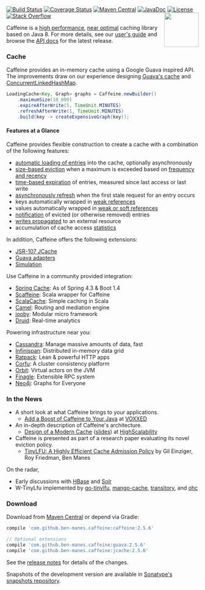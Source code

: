 [![Build Status](https://travis-ci.org/ben-manes/caffeine.svg)](https://travis-ci.org/ben-manes/caffeine)
[![Coverage Status](https://img.shields.io/coveralls/ben-manes/caffeine.svg)](https://coveralls.io/r/ben-manes/caffeine?branch=master)
[![Maven Central](https://maven-badges.herokuapp.com/maven-central/com.github.ben-manes.caffeine/caffeine/badge.svg)](https://maven-badges.herokuapp.com/maven-central/com.github.ben-manes.caffeine/caffeine)
[![JavaDoc](http://www.javadoc.io/badge/com.github.ben-manes.caffeine/caffeine.svg)](http://www.javadoc.io/doc/com.github.ben-manes.caffeine/caffeine)
[![License](http://img.shields.io/:license-apache-brightgreen.svg)](http://www.apache.org/licenses/LICENSE-2.0.html)
[![Stack Overflow](http://img.shields.io/:stack%20overflow-caffeine-brightgreen.svg)](http://stackoverflow.com/questions/tagged/caffeine)
<a href="https://github.com/ben-manes/caffeine/wiki">
<img align="right" height="90px" src="https://raw.githubusercontent.com/ben-manes/caffeine/master/wiki/logo.png">
</a>

Caffeine is a [high performance][benchmarks], [near optimal][efficiency] caching library based on
Java 8. For more details, see our [user's guide][users-guide] and browse the [API docs][javadoc] for
the latest release.

### Cache

Caffeine provides an in-memory cache using a Google Guava inspired API. The improvements draw on our
experience designing [Guava's cache][guava-cache] and [ConcurrentLinkedHashMap][clhm].

```java
LoadingCache<Key, Graph> graphs = Caffeine.newBuilder()
    .maximumSize(10_000)
    .expireAfterWrite(5, TimeUnit.MINUTES)
    .refreshAfterWrite(1, TimeUnit.MINUTES)
    .build(key -> createExpensiveGraph(key));
```

#### Features at a Glance

Caffeine provides flexible construction to create a cache with a combination of the following features:
 * [automatic loading of entries][population] into the cache, optionally asynchronously
 * [size-based eviction][size] when a maximum is exceeded based on [frequency and recency][efficiency]
 * [time-based expiration][time] of entries, measured since last access or last write
 * [asynchronously refresh][refresh] when the first stale request for an entry occurs
 * keys automatically wrapped in [weak references][reference]
 * values automatically wrapped in [weak or soft references][reference]
 * [notification][listener] of evicted (or otherwise removed) entries
 * [writes propagated][writer] to an external resource
 * accumulation of cache access [statistics][statistics]

In addition, Caffeine offers the following extensions:
 * [JSR-107 JCache][jsr107]
 * [Guava adapters][guava-adapter]
 * [Simulation][simulator]

Use Caffeine in a community provided integration:
 * [Spring Cache][spring]: As of Spring 4.3 & Boot 1.4
 * [Scaffeine][scaffeine]: Scala wrapper for Caffeine
 * [ScalaCache][scala-cache]: Simple caching in Scala
 * [Camel][camel]: Routing and mediation engine
 * [jooby][jooby]: Modular micro framework
 * [Druid][druid]: Real-time analytics

Powering infrastructure near you:
 * [Cassandra][cassandra]:  Manage massive amounts of data, fast
 * [Infinispan][infinispan]: Distributed in-memory data grid
 * [Ratpack][ratpack]: Lean & powerful HTTP apps
 * [Corfu][corfu]: A cluster consistency platform
 * [Orbit][orbit]: Virtual actors on the JVM
 * [Finagle][finagle]: Extensible RPC system
 * [Neo4j][neo4j]: Graphs for Everyone

### In the News

 * A short look at what Caffeine brings to your applications.
   * [Add a Boost of Caffeine to Your Java][add-a-boost] at [VOXXED][voxxed]
 * An in-depth description of Caffeine's architecture.
   * [Design of a Modern Cache][modern-cache] ([slides][modern-cache-slides]) at [HighScalability][HighScalability]
 * Caffeine is presented as part of a research paper evaluating its novel eviction policy.
   * [TinyLFU: A Highly Efficient Cache Admission Policy][tinylfu] by Gil Einziger, Roy Friedman, Ben Manes

On the radar,
 * Early discussions with [HBase][hbase] and [Solr][solr]
 * W-TinyLfu implemented by [go-tinylfu][go-tinylfu], [mango-cache][mango-cache], [transitory][transitory], and [ohc][ohc]

### Download

Download from [Maven Central][maven] or depend via Gradle:

```gradle
compile 'com.github.ben-manes.caffeine:caffeine:2.5.6'

// Optional extensions
compile 'com.github.ben-manes.caffeine:guava:2.5.6'
compile 'com.github.ben-manes.caffeine:jcache:2.5.6'
```

See the [release notes][releases] for details of the changes.

Snapshots of the development version are available in
[Sonatype's snapshots repository][snapshots].

[benchmarks]: https://github.com/ben-manes/caffeine/wiki/Benchmarks
[users-guide]: https://github.com/ben-manes/caffeine/wiki
[javadoc]: http://www.javadoc.io/doc/com.github.ben-manes.caffeine/caffeine
[guava-cache]: https://github.com/google/guava/wiki/CachesExplained
[clhm]: https://code.google.com/p/concurrentlinkedhashmap
[population]: https://github.com/ben-manes/caffeine/wiki/Population
[size]: https://github.com/ben-manes/caffeine/wiki/Eviction#size-based
[time]: https://github.com/ben-manes/caffeine/wiki/Eviction#time-based
[refresh]: https://github.com/ben-manes/caffeine/wiki/Refresh
[reference]: https://github.com/ben-manes/caffeine/wiki/Eviction#reference-based
[listener]: https://github.com/ben-manes/caffeine/wiki/Removal
[writer]: https://github.com/ben-manes/caffeine/wiki/Writer
[statistics]: https://github.com/ben-manes/caffeine/wiki/Statistics
[simulator]: https://github.com/ben-manes/caffeine/wiki/Simulator
[guava-adapter]: https://github.com/ben-manes/caffeine/wiki/Guava
[jsr107]: https://github.com/ben-manes/caffeine/wiki/JCache
[maven]: https://maven-badges.herokuapp.com/maven-central/com.github.ben-manes.caffeine/caffeine
[releases]: https://github.com/ben-manes/caffeine/releases
[snapshots]: https://oss.sonatype.org/content/repositories/snapshots
[efficiency]: https://github.com/ben-manes/caffeine/wiki/Efficiency
[tinylfu]: http://arxiv.org/pdf/1512.00727.pdf
[add-a-boost]: https://www.voxxed.com/blog/2015/12/add-a-boost-of-caffeine-to-your-java
[voxxed]: https://www.voxxed.com
[modern-cache]: http://highscalability.com/blog/2016/1/25/design-of-a-modern-cache.html
[modern-cache-slides]: https://docs.google.com/presentation/d/1NlDxyXsUG1qlVHMl4vsUUBQfAJ2c2NsFPNPr2qymIBs
[highscalability]: http://highscalability.com
[spring]: http://docs.spring.io/spring/docs/current/spring-framework-reference/html/cache.html#cache-store-configuration-caffeine
[scala-cache]: https://github.com/cb372/scalacache
[scaffeine]: https://github.com/blemale/scaffeine
[hbase]: https://issues.apache.org/jira/browse/HBASE-15560
[cassandra]: http://cassandra.apache.org
[solr]: https://issues.apache.org/jira/browse/SOLR-8241
[infinispan]: http://infinispan.org/docs/stable/user_guide/user_guide.html#eviction_strategy
[neo4j]: https://github.com/neo4j/neo4j
[ohc]: https://github.com/snazy/ohc
[go-tinylfu]: https://github.com/dgryski/go-tinylfu
[mango-cache]: https://github.com/goburrow/cache
[transitory]: https://github.com/aholstenson/transitory
[ratpack]: https://github.com/ratpack/ratpack
[finagle]: https://github.com/twitter/finagle
[druid]: http://druid.io/docs/latest/development/extensions-core/caffeine-cache.html
[jooby]: http://jooby.org/doc/caffeine
[orbit]: https://github.com/orbit/orbit
[camel]: https://github.com/apache/camel/blob/master/components/camel-caffeine/src/main/docs/caffeine-cache-component.adoc
[corfu]: https://github.com/CorfuDB/CorfuDB
